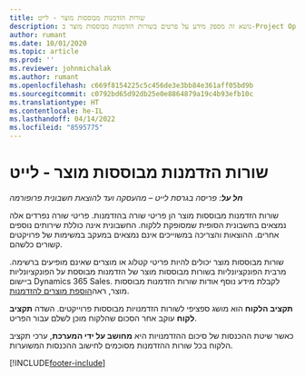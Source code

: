 ```yaml
---
title: שורות הזדמנות מבוססות מוצר - לייט
description: נושא זה מספק מידע על פרטים בשורות הזדמנות מבוססות מוצר ב-Project Operations.
author: rumant
ms.date: 10/01/2020
ms.topic: article
ms.prod: ''
ms.reviewer: johnmichalak
ms.author: rumant
ms.openlocfilehash: c669f8154225c5c456de3e3bb84e361aff05bd9b
ms.sourcegitcommit: c0792bd65d92db25e0e8864879a19c4b93efb10c
ms.translationtype: HT
ms.contentlocale: he-IL
ms.lasthandoff: 04/14/2022
ms.locfileid: "8595775"
---
```

# <a name="product-based-opportunity-lines---lite"></a>שורות הזדמנות מבוססות מוצר - לייט

_**חל על**: פריסה בגרסת לייט – מהעסקה ועד להוצאת חשבונית פרופורמה_

שורות הזדמנות מבוססות מוצר הן פריטי שורה בהזדמנות. פריטי שורה נפרדים אלה נמצאים בחשבונית הסופית שמסופקת ללקוח. החשבונית אינה כוללת שירותים נוספים אחרים. ההוצאות והצריכה במשוייכים אינם נמצאים במעקב במשימות של פרויקטים קשורים כלשהם.

שורות מבוססות מוצר יכולים להיות פריטי קטלוג או מוצרים שאינם מופיעים ברשימה. מרבית הפונקציונליות בשורות מבוססות מוצר של הזדמנות מבוססת על הפונקציונליות ביישום Dynamics 365 Sales. לקבלת מידע נוסף אודות שורות הזדמנות מבוססות מוצר, ראה[הוספת מוצרים להזדמנות](/dynamics365/sales-enterprise/add-products-opportunity).

**תקציב הלקוח** הוא מושג ספציפי לשורות הזדמנויות מבוססות פרוייקטים. השדה **תקציב לקוח** עוקב אחר הסכום שהלקוח מוכן לשלם עבור הפריט.

כאשר שיטת ההכנסות של סיכום ההזדמנויות היא **מחושב על ידי המערכת**, ערכי תקציב הלקוח בכל שורות ההזדמנות מסוכמים לחישוב ההכנסות המשוערות. 



[!INCLUDE[footer-include](../../includes/footer-banner.md)]